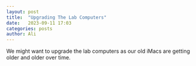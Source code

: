 ```yaml
---
layout: post
title:  "Upgrading The Lab Computers"
date:   2023-09-11 17:03
categories: posts
author: Ali
---
```


We might want to upgrade the lab computers as our old iMacs are getting older and older over time.